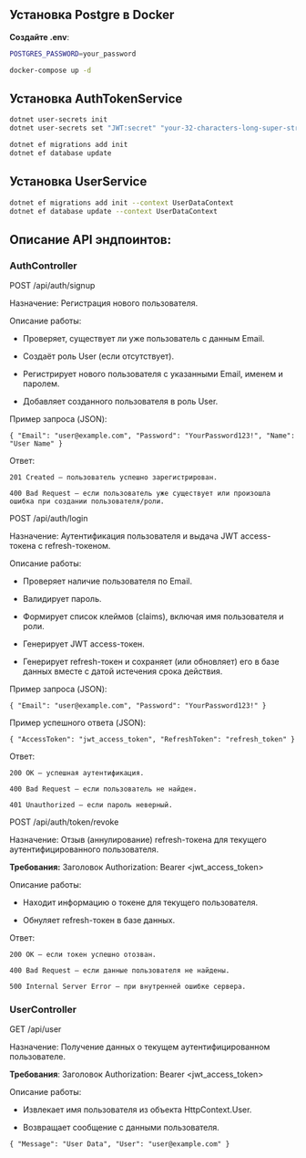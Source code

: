 ## Установка Postgre в Docker

**Создайте .env**:

```bash
POSTGRES_PASSWORD=your_password
```

```bash
docker-compose up -d
```

## Установка AuthTokenService

```bash
dotnet user-secrets init
dotnet user-secrets set "JWT:secret" "your-32-characters-long-super-strong-jwt-secret-key"
```

```bash
dotnet ef migrations add init
dotnet ef database update
```

## Установка UserService

```bash
dotnet ef migrations add init --context UserDataContext
dotnet ef database update --context UserDataContext
```

## **Описание API эндпоинтов:**

### AuthController

POST /api/auth/signup

Назначение: Регистрация нового пользователя.

Описание работы:

- Проверяет, существует ли уже пользователь с данным Email.

- Создаёт роль User (если отсутствует).

- Регистрирует нового пользователя с указанными Email, именем и паролем.

- Добавляет созданного пользователя в роль User.

Пример запроса (JSON):

`{
  "Email": "user@example.com",
  "Password": "YourPassword123!",
  "Name": "User Name"
}`

Ответ:

`201 Created – пользователь успешно зарегистрирован.`

`400 Bad Request – если пользователь уже существует или произошла ошибка при создании пользователя/роли.`

POST /api/auth/login

Назначение: Аутентификация пользователя и выдача JWT access-токена с refresh-токеном.

Описание работы:

- Проверяет наличие пользователя по Email.

- Валидирует пароль.

- Формирует список клеймов (claims), включая имя пользователя и роли.

- Генерирует JWT access-токен.

- Генерирует refresh-токен и сохраняет (или обновляет) его в базе данных вместе с датой истечения срока действия.

Пример запроса (JSON):

`{
  "Email": "user@example.com",
  "Password": "YourPassword123!"
}`

Пример успешного ответа (JSON):

`{
  "AccessToken": "jwt_access_token",
  "RefreshToken": "refresh_token"
}`

Ответ:

`200 OK – успешная аутентификация.`

`400 Bad Request – если пользователь не найден.`

`401 Unauthorized – если пароль неверный.`

POST /api/auth/token/revoke

Назначение: Отзыв (аннулирование) refresh-токена для текущего аутентифицированного пользователя.

**Требования:** Заголовок Authorization: Bearer <jwt_access_token>

Описание работы:

- Находит информацию о токене для текущего пользователя.

- Обнуляет refresh-токен в базе данных.

Ответ:

`200 OK – если токен успешно отозван.`

`400 Bad Request – если данные пользователя не найдены.`

`500 Internal Server Error – при внутренней ошибке сервера.`

### UserController

GET /api/user

Назначение: Получение данных о текущем аутентифицированном пользователе.

**Требования**: Заголовок Authorization: Bearer <jwt_access_token>

Описание работы:

- Извлекает имя пользователя из объекта HttpContext.User.

- Возвращает сообщение с данными пользователя.

`{
  "Message": "User Data",
  "User": "user@example.com"
}`
